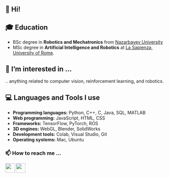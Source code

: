 ## 👋 Hi!
## 🎓 Education
- BSc degree in **Robotics and Mechatronics**  from [Nazarbayev University](https://nu.edu.kz/)
- MSc degree in **Artificial Intelligence and Robotics** at [La Sapienza, University of Rome](https://www.uniroma1.it/it/pagina-strutturale/home).


## 👀 I’m interested in ...
.. anything related to computer vision, reinforcement learning, and robotics.



## 💻 Languages and Tools I use
- **Programming languages:** Python, C++, C, Java, SQL, MATLAB
- **Web programming:** JavaScript, HTML, CSS 
- **Frameworks:** TensorFlow, PyTorch, ROS
- **3D engines:** WebGL, Blender, SolidWorks
- **Development tools:** Colab, Visual Studio, Git
- **Operating systems:** Mac, Ubuntu


### 📫 How to reach me ...
[<img align="left"  width="30px" src="https://cdn-icons-png.flaticon.com/512/174/174857.png" />][linkedin]
[<img align="left"  width="30px" src="https://cdn-icons-png.flaticon.com/512/281/281769.png" />][gmail]


[linkedin]: https://www.linkedin.com/in/botad/
[gmail]: mailto:bota.duisenbay@gmail.com
